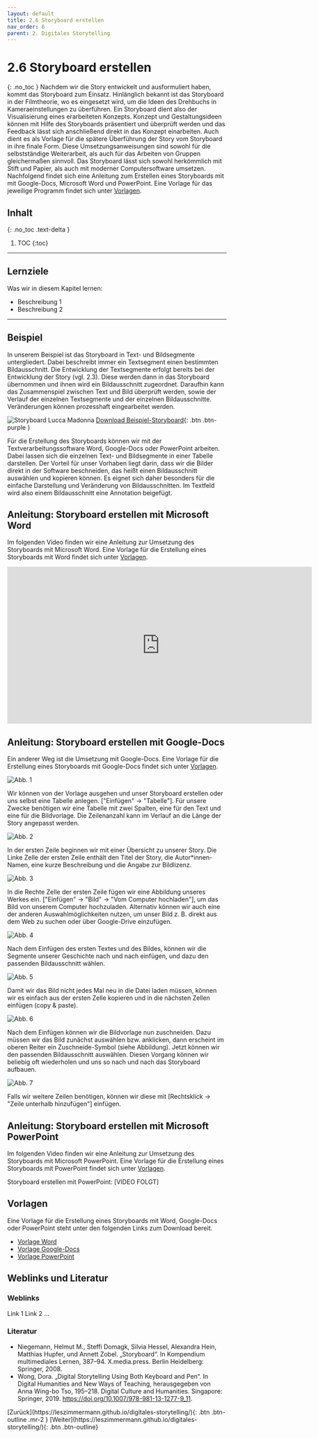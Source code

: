 ```yaml
---
layout: default
title: 2.6 Storyboard erstellen
nav_order: 6
parent: 2. Digitales Storytelling
---
```

# 2.6 Storyboard erstellen
{: .no_toc }
Nachdem wir die Story entwickelt und ausformuliert haben, kommt das Storyboard zum Einsatz. Hinlänglich bekannt ist das Storyboard in der Filmtheorie, wo es eingesetzt wird, um die Ideen des Drehbuchs in Kameraeinstellungen zu überführen. Ein Storyboard dient also der Visualisierung eines erarbeiteten Konzepts. Konzept und Gestaltungsideen können mit Hilfe des Storyboards präsentiert und überprüft werden und das Feedback lässt sich anschließend direkt in das Konzept einarbeiten. Auch dient es als Vorlage für die spätere Überführung der Story vom Storyboard in ihre finale Form. Diese Umsetzungsanweisungen sind sowohl für die selbstständige Weiterarbeit, als auch für das Arbeiten von Gruppen gleichermaßen sinnvoll. Das Storyboard lässt sich sowohl herkömmlich mit Stift und Papier, als auch mit moderner Computersoftware umsetzen. Nachfolgend findet sich eine Anleitung zum Erstellen eines Storyboards mit mit Google-Docs, Microsoft Word und PowerPoint. Eine Vorlage für das jeweilige Programm findet sich unter [Vorlagen](#vorlagen).

## Inhalt
{: .no_toc .text-delta }

1. TOC
{:toc}

---

## Lernziele
Was wir in diesem Kapitel lernen:
- Beschreibung 1
- Beschreibung 2

---

## Beispiel

In unserem Beispiel ist das Storyboard in Text- und Bildsegmente untergliedert. Dabei beschreibt immer ein Textsegment einen bestimmten Bildausschnitt. Die Entwicklung der Textsegmente erfolgt bereits bei der Entwicklung der Story (vgl. 2.3). Diese werden dann in das Storyboard übernommen und ihnen wird ein Bildausschnitt zugeordnet. Daraufhin kann das Zusammenspiel zwischen Text und Bild überprüft werden, sowie der Verlauf der einzelnen Textsegmente und der einzelnen Bildausschnitte. Veränderungen können prozesshaft eingearbeitet werden.

![Storyboard Lucca Madonna](https://login.schaf.me/index.php/s/bkCpAyPSz6myJry/preview)
[Download Beispiel-Storyboard](https://drive.google.com/file/d/1x8anZF8Pt7TUb8DoK5LSUQfUPcIxu0W6/view?usp=sharing){: .btn .btn-purple }

Für die Erstellung des Storyboards können wir mit der Textverarbeitungssoftware Word, Google-Docs oder PowerPoint arbeiten. Dabei lassen sich die einzelnen Text- und Bildsegmente in einer Tabelle darstellen. Der Vorteil für unser Vorhaben liegt darin, dass wir die Bilder direkt in der Software beschneiden, das heißt einen Bildausschnitt auswählen und kopieren können. Es eignet sich daher besonders für die einfache Darstellung und Veränderung von Bildausschnitten. Im Textfeld wird also einem Bildausschnitt eine Annotation beigefügt.

## Anleitung: Storyboard erstellen mit Microsoft Word

Im folgenden Video finden wir eine Anleitung zur Umsetzung des Storyboards mit Microsoft Word. Eine Vorlage für die Erstellung eines Storyboards mit Word findet sich unter [Vorlagen](#vorlagen).

<iframe width="700" height="360" src="https://www.youtube-nocookie.com/embed/3ZYaEzwPCKM" frameborder="0" allow="accelerometer; autoplay; encrypted-media; gyroscope; picture-in-picture" allowfullscreen></iframe>

## Anleitung: Storyboard erstellen mit Google-Docs
Ein anderer Weg ist die Umsetzung mit Google-Docs. Eine Vorlage für die Erstellung eines Storyboards mit Google-Docs findet sich unter [Vorlagen](#vorlagen).

![Abb. 1](https://login.schaf.me/index.php/s/699A7rnNHiNmaLY/preview)

Wir können von der Vorlage ausgehen und unser Storyboard erstellen oder uns selbst eine Tabelle anlegen. ["Einfügen" -> "Tabelle"]. Für unsere Zwecke benötigen wir eine Tabelle mit zwei Spalten, eine für den Text und eine für die Bildvorlage. Die Zeilenanzahl kann im Verlauf an die Länge der Story angepasst werden.

![Abb. 2](https://login.schaf.me/index.php/s/QKQoc726meSGfZ7/preview)

In der ersten Zeile beginnen wir mit einer Übersicht zu unserer Story. Die Linke Zelle der ersten Zeile enthält den Titel der Story, die Autor*innen-Namen, eine kurze Beschreibung und die Angabe zur Bildlizenz. 

![Abb. 3](https://login.schaf.me/index.php/s/LPZPxaB4xJWKipC/preview)

In die Rechte Zelle der ersten Zeile fügen wir eine Abbildung unseres Werkes ein. ["Einfügen" -> "Bild" -> "Vom Computer hochladen"], um das Bild von unserem Computer hochzuladen. Alternativ können wir auch eine der anderen Auswahlmöglichkeiten nutzen, um unser Bild z. B. direkt aus dem Web zu suchen oder über Google-Drive einzufügen. 

![Abb. 4](https://login.schaf.me/index.php/s/TyZRXWYtieYsHK4/preview)

Nach dem Einfügen des ersten Textes und des Bildes, können wir die Segmente unserer Geschichte nach und nach einfügen, und dazu den passenden Bildausschnitt wählen. 

![Abb. 5](https://login.schaf.me/index.php/s/pB7FBQpSnxgom68/preview)

Damit wir das Bild nicht jedes Mal neu in die Datei laden müssen, können wir es einfach aus der ersten Zelle kopieren und in die nächsten Zellen einfügen (copy & paste). 

![Abb. 6](https://login.schaf.me/index.php/s/7WqGR6GggfPMcrS/preview)

Nach dem Einfügen können wir die Bildvorlage nun zuschneiden. Dazu müssen wir das Bild zunächst auswählen bzw. anklicken, dann erscheint im oberen Reiter ein Zuschneide-Symbol (siehe Abbildung). Jetzt können wir den passenden Bildausschnitt auswählen. Diesen Vorgang können wir beliebig oft wiederholen und uns so nach und nach das Storyboard aufbauen. 

![Abb. 7](https://login.schaf.me/index.php/s/KAATa84CbDyKn8t/preview)

Falls wir weitere Zeilen benötigen, können wir diese mit [Rechtsklick -> "Zeile unterhalb hinzufügen"] einfügen.

## Anleitung: Storyboard erstellen mit Microsoft PowerPoint

Im folgenden Video finden wir eine Anleitung zur Umsetzung des Storyboards mit Microsoft PowerPoint. Eine Vorlage für die Erstellung eines Storyboards mit PowerPoint findet sich unter [Vorlagen](#vorlagen).

Storyboard erstellen mit PowerPoint: [VIDEO FOLGT]

## Vorlagen
Eine Vorlage für die Erstellung eines Storyboards mit Word, Google-Docs oder PowerPoint steht unter den folgenden Links zum Download bereit.
- [Vorlage Word](https://drive.google.com/file/d/1qFecSXfW-z-EvZvAx5VwK3pLSESUKGpp/view?usp=sharing)
- [Vorlage Google-Docs](https://docs.google.com/document/d/1umfnQj3aER1UXQPRnQ6ieBG5zcmKrzs5x3LF8zOr4cc/edit?usp=sharing)
- [Vorlage PowerPoint](https://drive.google.com/file/d/1ihaszEjcPjkzHswZ2L9kIlfCyoYF7nCR/view?usp=sharing)

## Weblinks und Literatur
### Weblinks
Link 1
Link 2
...
### Literatur
- Niegemann, Helmut M., Steffi Domagk, Silvia Hessel, Alexandra Hein, Matthias Hupfer, und Annett Zobel. „Storyboard“. In Kompendium multimediales Lernen, 387–94. X.media.press. Berlin Heidelberg: Springer, 2008.
- Wong, Dora. „Digital Storytelling Using Both Keyboard and Pen“. In Digital Humanities and New Ways of Teaching, herausgegeben von Anna Wing-bo Tso, 195–218. Digital Culture and Humanities. Singapore: Springer, 2019. https://doi.org/10.1007/978-981-13-1277-9_11.



<span class="fs-8">
[Zurück](https://leszimmermann.github.io/digitales-storytelling/){: .btn .btn-outline .mr-2 } 
</span>
<span class="fs-8">
[Weiter](https://leszimmermann.github.io/digitales-storytelling/){: .btn .btn-outline}
</span>